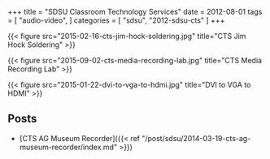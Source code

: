 +++
title = "SDSU Classroom Technology Services"
date = 2012-08-01
tags = [
  "audio-video",
]
categories = [
  "sdsu",
  "2012-sdsu-cts"
]
+++

{{< figure src="2015-02-16-cts-jim-hock-soldering.jpg"
  title="CTS Jim Hock Soldering" >}}

{{< figure src="2015-09-02-cts-media-recording-lab.jpg"
  title="CTS Media Recording Lab" >}}

{{< figure src="2015-01-22-dvi-to-vga-to-hdmi.jpg"
  title="DVI to VGA to HDMI" >}}


## Posts

- [CTS AG Museum Recorder]({{< ref "/post/sdsu/2014-03-19-cts-ag-museum-recorder/index.md" >}})

